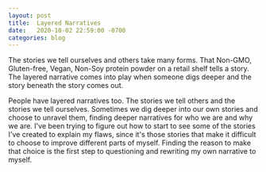 ```yaml
---
layout: post
title:  Layered Narratives
date:   2020-10-02 22:59:00 -0700
categories: blog 
---
```


The stories we tell ourselves and others take many forms. That Non-GMO, Gluten-free, Vegan, Non-Soy protein powder on a retail shelf tells a story. The layered narrative comes into play when someone digs deeper and the story beneath the story comes out.

People have layered narratives too. The stories we tell others and the stories we tell ourselves. Sometimes we dig deeper into our own stories and choose to unravel them, finding deeper narratives for who we are and why we are. I've been trying to figure out how to start to see some of the stories I've created to explain my flaws, since it's those stories that make it difficult to choose to improve different parts of myself. Finding the reason to make that choice is the first step to questioning and rewriting my own narrative to myself.



































